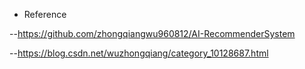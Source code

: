 - Reference

--https://github.com/zhongqiangwu960812/AI-RecommenderSystem

--https://blog.csdn.net/wuzhongqiang/category_10128687.html
